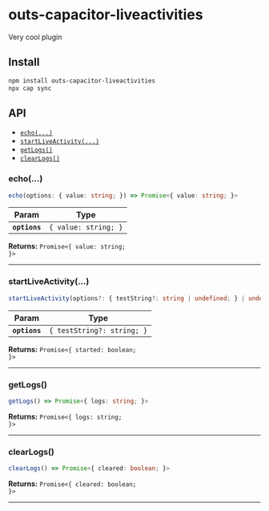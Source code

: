 # outs-capacitor-liveactivities

Very cool plugin

## Install

```bash
npm install outs-capacitor-liveactivities
npx cap sync
```

## API

<docgen-index>

* [`echo(...)`](#echo)
* [`startLiveActivity(...)`](#startliveactivity)
* [`getLogs()`](#getlogs)
* [`clearLogs()`](#clearlogs)

</docgen-index>

<docgen-api>
<!--Update the source file JSDoc comments and rerun docgen to update the docs below-->

### echo(...)

```typescript
echo(options: { value: string; }) => Promise<{ value: string; }>
```

| Param         | Type                            |
| ------------- | ------------------------------- |
| **`options`** | <code>{ value: string; }</code> |

**Returns:** <code>Promise&lt;{ value: string; }&gt;</code>

--------------------


### startLiveActivity(...)

```typescript
startLiveActivity(options?: { testString?: string | undefined; } | undefined) => Promise<{ started: boolean; }>
```

| Param         | Type                                  |
| ------------- | ------------------------------------- |
| **`options`** | <code>{ testString?: string; }</code> |

**Returns:** <code>Promise&lt;{ started: boolean; }&gt;</code>

--------------------


### getLogs()

```typescript
getLogs() => Promise<{ logs: string; }>
```

**Returns:** <code>Promise&lt;{ logs: string; }&gt;</code>

--------------------


### clearLogs()

```typescript
clearLogs() => Promise<{ cleared: boolean; }>
```

**Returns:** <code>Promise&lt;{ cleared: boolean; }&gt;</code>

--------------------

</docgen-api>
